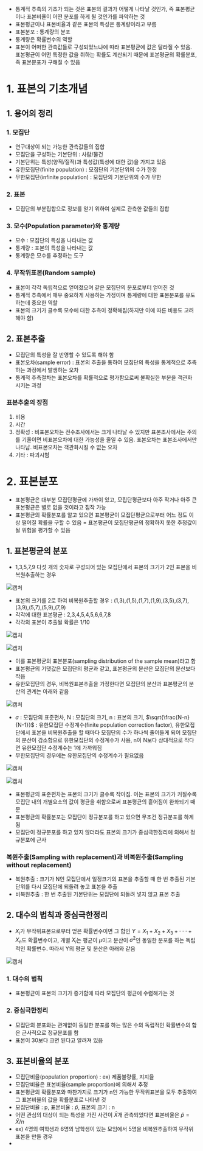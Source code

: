 - 통계적 추측의 기초가 되는 것은 표본의 결과가 어떻게 나타날 것인가, 즉 표본평균이나 표본비율이 어떤 분포를 하게 될 것인가를 파악하는 것
- 표본평균이나 표본비율과 같은 표본의 특성은 통계량이라고 부름
- 표본분포 : 통계량의 분포
- 통계량은 확률변수의 역할
- 표본이 어떠한 관측값들로 구성되었느냐에 따라 표본평균에 값은 달라질 수 있음. 표본평균이 어떤 특정한 값을 취하는 확률도 계산되기 때문에 표본평균의 확률분포, 즉 표본분포가 구해질 수 있음

# 1. 표본의 기초개념

## 1. 용어의 정리

### 1. 모집단
- 연구대상이 되는 가능한 관측값들의 집합
- 모집단을 구성하는 기본단위 : 사람/물건
- 기본단위는 특성(양적/질적)과 특성값(특성에 대한 값)을 가지고 있음
- 유한모집단(finite population) : 모집단의 기본단위의 수가 한정
- 무한모집단(infinite population) : 모집단의 기본단위의 수가 무한

### 2. 표본
- 모집단의 부분집합으로 정보를 얻기 위하여 실제로 관측한 값들의 집합

### 3. 모수(Population parameter)와 통계량
- 모수 : 모집단의 특성을 나타내는 값
- 통계량 : 표본의 특성을 나타내는 값
- 통계량은 모수를 추정하는 도구

### 4. 무작위표본(Random sample)
- 표본이 각각 독립적으로 얻어졌으며 같은 모집단의 분포로부터 얻어진 것
- 통계적 추측에서 매우 중요하게 사용하는 가정이며 통계량에 대한 표본분포를 유도하는데 중요한 역할
- 표본의 크기가 클수록 모수에 대한 추측이 정확해짐(하지만 이에 따른 비용도 고려해야 함)

## 2. 표본추출
- 모집단의 특성을 잘 반영할 수 있도록 해야 함
- 표본오차(sample error) : 표본의 추출을 통하여 모집단의 특성을 통계적으로 추측하는 과정에서 발생하는 오차
- 통계적 추측절차는 표본오차를 확률적으로 평가함으로써 불확실한 부분을 객관화 시키는 과정

### 표본추출의 장점
1) 비용
2) 시간
3) 정확성 : 비표본오차는 전수조사에서는 크게 나타날 수 있지만 표본조사에서는 주의를 기울이면 비표본오차에 대한 가능성을 줄일 수 있음. 표본오차는 표본조사에서만 나타남. 비표본오차는 객관화시킬 수 없는 오차
4) 기타 : 파괴시험

# 2. 표본분포
- 표본평균은 대부분 모집단평균에 가까이 있고, 모집단평균보다 아주 작거나 아주 큰 표본평균은 별로 없을 것이라고 짐작 가능
- 표본평균의 확률분포를 알고 있으면 표본평균이 모집단평균으로부터 어느 정도 이상 떨어질 확률을 구할 수 있음 = 표본평균이 모집단평균의 정확하지 못한 추정값이 될 위험을 평가할 수 있음

## 1. 표본평균의 분포
- 1,3,5,7,9 다섯 개의 숫자로 구성되어 있는 모집단에서 표본의 크기가 2인 표본을 비복원추출하는 경우

![캡처](https://user-images.githubusercontent.com/80622859/182125119-5f4d6f79-ba30-4077-abf6-e164fbe0b96a.PNG)

- 표본의 크기를 2로 하여 비복원추출할 경우 : (1,3),(1,5),(1,7),(1,9),(3,5),(3,7),(3,9),(5,7),(5,9),(7,9)
- 각각에 대한 표본평균 : 2,3,4,5,4,5,6,6,7,8
- 각각의 표본이 추출될 확률은 1/10

![캡처](https://user-images.githubusercontent.com/80622859/182125368-0a2bad52-a376-47b2-a1ad-15b69a8349c2.PNG)

![캡처](https://user-images.githubusercontent.com/80622859/182125407-85a049df-a937-4e4c-a9b2-990e0a11e166.PNG)

- 이를 표본평균의 표본분포(sampling distribution of the sample mean)라고 함
- 표본평균의 기댓값은 모집단의 평균과 같고, 표본평균의 분산은 모집단의 분산보다 작음
- 유한모집단의 경우, 비복원표본추출을 가정한다면 모집단의 분산과 표본평균의 분산의 관계는 아래와 같음

![캡처](https://user-images.githubusercontent.com/80622859/182125893-545f30b1-7572-4ab1-8138-17a749062e7f.PNG)

- $\sigma$ : 모집단의 표준편차, N : 모집단의 크기, n : 표본의 크기, $\sqrt{\frac{N-n}{N-1}}$ : 유한모집단 수정계수(finite population correction factor), 유한모집단에서 표본을 비복원추출을 할 때마다 모집단의 수가 하나씩 줄어들게 되어 모집단의 분산이 감소함으로 유한모집단의 수정계수가 사용, n이 N보다 상대적으로 작다면 유한모집단 수정계수는 1에 가까워짐
- 무한모집단의 경우에는 유한모집단의 수정계수가 필요없음

![캡처](https://user-images.githubusercontent.com/80622859/182126678-a466e494-0042-4a57-ab16-5c466ed1d604.PNG)

![캡처](https://user-images.githubusercontent.com/80622859/182126722-bb641f93-eb5d-4dcd-ab6e-880d9fcc8e90.PNG)

- 표본평균의 표준편차는 표본의 크기가 클수록 작아짐. 이는 표본의 크기가 커질수록 모집단 내의 개별요소의 값이 평균을 취함으로써 표본평균의 흩어짐이 완화되기 때문
- 표본평균의 확률분포는 모집단이 정규분포를 하고 있으면 무조건 정규분포를 하게 됨
- 모집단이 정규분포를 하고 있지 않더라도 표본의 크기가 중심극한정리에 의해서 정규분포에 근사

### 복원추출(Sampling with replacement)과 비복원추출(Sampling without replacement)
- 복원추출 : 크기가 N인 모집단에서 일정크기의 표본을 추출할 때 한 번 추출된 기본단위를 다시 모집단에 되돌려 놓고 표본을 추출
- 비복원추출 : 한 번 추출된 기본단위는 모집단에 되돌려 넣지 않고 표본 추출

## 2. 대수의 법칙과 중심극한정리
- $X_i$가 무작위표본으로부터 얻은 확률변수이면 그 합인 $Y=X_1+X_2+X_3+\cdot\cdot\cdot+X_n$도 확률변수이고, 개별 $X_i$는 평균이 $\mu$이고 분산이 $\sigma^2$인 동일한 분포를 하는 독립적인 확률변수. 따라서 Y의 평균 및 분산은 아래와 같음

![캡처](https://user-images.githubusercontent.com/80622859/182127453-2f613bab-21fc-4754-8f90-f9ad14a5cefb.PNG)

### 1. 대수의 법칙
- 표본평균이 표본의 크기가 증가함에 따라 모집단의 평균에 수렴해가는 것

### 2. 중심극한정리
- 모집단의 분포와는 관계없이 동일한 분포를 하는 많은 수의 독립적인 확률변수의 합은 근사적으로 정규분포를 함
- 표본이 30보다 크면 된다고 알려져 있음

## 3. 표본비율의 분포
- 모집단비율(population proportion) : ex) 제품불량률, 지지율
- 모집단비율은 표본비율(sample proportion)에 의해서 추정
- 표본평균의 확률분포와 마찬가지로 크기가 n인 가능한 무작위표본을 모두 추출하여 그 표본비율의 값을 확률분포로 나타낸 것
- 모집단비율 : p, 표본비율 : $\hat p$, 표본의 크기 : n
- 어떤 관심의 대상이 되는 특성을 가진 사건이 $\bar X$개 관측되었다면 표본비율은 $\hat p = \bar X/n$
- ex) 4명의 여학생과 6명의 남학생이 있는 모임에서 5명을 비복원추출하여 무작위표본을 만들 경우
- 



